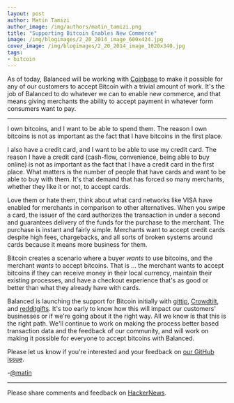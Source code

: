 ```yaml
---
layout: post
author: Matin Tamizi
author_image: /img/authors/matin_tamizi.png
title: "Supporting Bitcoin Enables New Commerce"
image: /img/blogimages/2_20_2014_image_600x424.jpg
cover_image: /img/blogimages/2_20_2014_image_1020x340.jpg
tags:
- bitcoin
---
```


As of today, Balanced will be working with [Coinbase](https://coinbase.com/) to make it possible for
any of our customers to accept Bitcoin with a trivial amount of work.
It's the job of Balanced to do whatever we can to enable new commerce, and that 
means giving
merchants the ability to accept payment in whatever form consumers want to pay.

---

I own bitcoins, and I want to be able to spend them. The reason I own bitcoins
is not as important as the fact that I have bitcoins in the first place.

I also have a credit card, and I want to be able to use my credit card.
The reason I have a credit card (cash-flow, convenience, being able to buy
online) is not as important as the fact that I have a credit card in the first
place. What matters is the number of people that have cards and want to be able
to buy with them. It's that demand that has forced so many merchants, whether
they like it or not, to accept cards.

Love them or hate them, think about what card networks like VISA have enabled
for merchants in comparison to other alternatives. When you swipe a card,
the issuer of the card authorizes the transaction in under a second and 
guarantees
delivery of the funds for the purchase to the merchant. The purchase is instant
and fairly simple. Merchants want to accept credit cards despite high fees,
chargebacks, and all sorts of broken systems around cards because it means
more business for them.

Bitcoin creates a scenario where a buyer *wants* to use bitcoins, and the
merchant *wants* to accept bitcoins. That is ... the merchant wants to accept
bitcoins if they can receive money in their local currency, maintain their
existing processes, and have a checkout experience that's as good or better
than what they already have with cards.

Balanced is launching the support for Bitcoin initially with
[gittip](https://www.gittip.com/),
[Crowdtilt](https://www.crowdtilt.com/), and
[redditgifts](http://redditgifts.com/).
It's too early to know how this will impact our customers' businesses or if
we're going about it the right way. All we know is that this is the right path.
We'll continue to work on making the process better based transaction data
and the feedback of our community, and will work on making it possible
for everyone to
accept bitcoins with Balanced.

Please let us know if you're interested and your feedback on
[our GitHub issue](https://github.com/balanced/balanced-api/issues/204#issuecomment-35663110).

-[@matin](https://twitter.com/matin)

---

Please share comments and feedback on [HackerNews](https://news.ycombinator.com/item?id=7272545).
